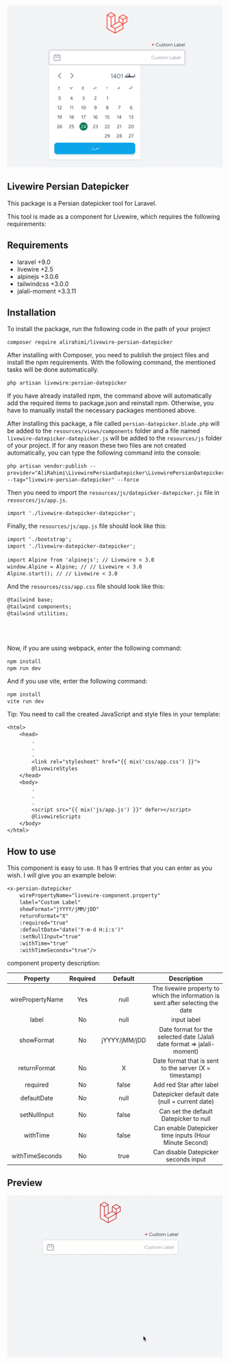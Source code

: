 <p align="center"><img src="./resources/img/livewire-persian-datepicker.png" alt="Livewire Persian Datepicker"></p>

## Livewire Persian Datepicker

This package is a Persian datepicker tool for Laravel.

This tool is made as a component for Livewire, which requires the following requirements:

## Requirements

- laravel +9.0
- livewire +2.5
- alpinejs +3.0.6
- tailwindcss +3.0.0
- jalali-moment +3.3.11

## Installation

To install the package, run the following code in the path of your project

```
composer require alirahimi/livewire-persian-datepicker 
```

After installing with Composer, you need to publish the project files and install the npm requirements. With the
following command, the mentioned tasks will be done automatically.

```
php artisan livewire:persian-datepicker
```

If you have already installed npm, the command above will automatically add the required items to package.json and
reinstall npm. Otherwise, you have to manually install the necessary packages mentioned above.

After installing this package, a file called ```persian-datepicker.blade.php``` will be added to
the ```resources/views/components``` folder and a file named ```livewire-datepicker-datepicker.js``` will be added to
the ```resources/js``` folder of your project.
If for any reason these two files are not created automatically, you can type the following command into the console:

```
php artisan vendor:publish --provider="AliRahimi\LivewirePersianDatepicker\LivewirePersianDatepickerServiceProvider" --tag="livewire-persian-datepicker" --force
```

Then you need to import the ```resources/js/datepicker-datepicker.js``` file in ```resources/js/app.js```.

```
import './livewire-datepicker-datepicker';
```

Finally, the ```resources/js/app.js``` file should look like this:

```
import './bootstrap';
import './livewire-datepicker-datepicker';

import Alpine from 'alpinejs'; // Livewire < 3.0
window.Alpine = Alpine; // // Livewire < 3.0
Alpine.start(); // // Livewire < 3.0
```

And the ```resources/css/app.css``` file should look like this:

```
@tailwind base;
@tailwind components;
@tailwind utilities;
```

<br /><br /><br />
Now, if you are using webpack, enter the following command:

```
npm install
npm run dev
```

And if you use vite, enter the following command:

```
npm install
vite run dev
```

Tip: You need to call the created JavaScript and style files in your template:

```
<html>
    <head>
        .
        .
        .
        <link rel="stylesheet" href="{{ mix('css/app.css') }}">
        @livewireStyles
    </head>
    <body>
        .
        .
        .
        <script src="{{ mix('js/app.js') }}" defer></script>
        @livewireScripts
    </body>
</html>
```

## How to use

This component is easy to use. It has 9 entries that you can enter as you wish. I will give you an example below:

```
<x-persian-datepicker 
    wirePropertyName="livewire-component.property"
    label="Custom Label"
    showFormat="jYYYY/jMM/jDD"
    returnFormat="X"
    :required="true"
    :defaultDate="date('Y-m-d H:i:s')"
    :setNullInput="true"
    :withTime="true"
    :withTimeSeconds="true"/>
```

component property description:

|     Property     | Required |    Default    |                                   Description                                   |
|:----------------:|:--------:|:-------------:|:-------------------------------------------------------------------------------:|
| wirePropertyName |   Yes    |     null      | The livewire property to which the information is sent after selecting the date |
|      label       |    No    |     null      |                                   input label                                   |
|    showFormat    |    No    | jYYYY/jMM/jDD |     Date format for the selected date (Jalali date format => jalali-moment)     |
|   returnFormat   |    No    |       X       |             Date format that is sent to the server (X = timestamp)              |
|     required     |    No    |     false     |                            Add red Star after label                             |
|   defaultDate    |    No    |     null      |                  Datepicker default date (null = current date)                  |
|   setNullInput   |    No    |     false     |                     Can set the default Datepicker to null                      |
|     withTime     |    No    |     false     |             Can enable Datepicker time inputs (Hour Minute Second)              |
| withTimeSeconds  |    No    |     true      |                      Can disable Datepicker seconds input                       |

## Preview

<p align="center"><img src="./resources/img/livewire-persian-datepicker.gif" alt="Laravel Logo"></p>
